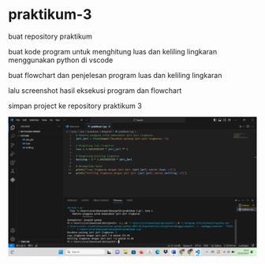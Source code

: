 # praktikum-3
<p>buat repository praktikum </p>
<P>buat kode program untuk menghitung luas dan keliling lingkaran menggunakan python di vscode</P>
<P>buat flowchart dan penjelesan program luas dan keliling lingkaran </P>
<P>lalu screenshot hasil eksekusi program dan flowchart </P>
<P>simpan project ke repository praktikum 3 </P>

![gambar](ss.png)
